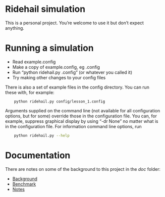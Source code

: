 # Ridehail simulation

This is a personal project. You&rsquo;re welcome to use it but don&rsquo;t
expect anything.

# Running a simulation

- Read example.config
- Make a copy of example.config, eg <username>.config
- Run &ldquo;python ridehail.py <username>.config&rdquo; (or whatever you called it)
- Try making other changes to your config files

There is also a set of example files in the config directory. You can run these with, for example:

```bas
    python ridehail.py config/lesson_1.config
```

Arguments supplied on the command line (not available for all configuration options, but for some) override those in the configuration file. You can, for example, suppress graphical display by using &ldquo;-dr None&rdquo; no matter what is in the configuration file. For information command line options, run

```bash
    python ridehail.py --help
```

# Documentation

There are notes on some of the background to this project in the _doc_ folder:

- [Background](doc/background.md)
- [Benchmark](doc/benchmark.md)
- [Notes](doc/notes.md)

```

```
